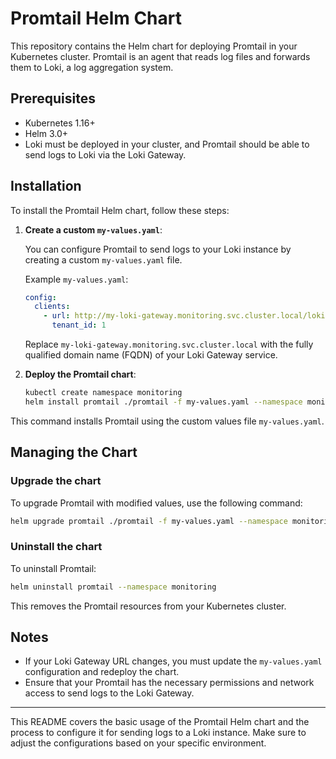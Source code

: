 # Promtail Helm Chart

This repository contains the Helm chart for deploying Promtail in your Kubernetes cluster. Promtail is an agent that reads log files and forwards them to Loki, a log aggregation system.

## Prerequisites

- Kubernetes 1.16+
- Helm 3.0+
- Loki must be deployed in your cluster, and Promtail should be able to send logs to Loki via the Loki Gateway.

## Installation

To install the Promtail Helm chart, follow these steps:

1. **Create a custom `my-values.yaml`**:

   You can configure Promtail to send logs to your Loki instance by creating a custom `my-values.yaml` file.

   Example `my-values.yaml`:

   ```yaml
   config:
     clients:
       - url: http://my-loki-gateway.monitoring.svc.cluster.local/loki/api/v1/push
         tenant_id: 1
   ```

   Replace `my-loki-gateway.monitoring.svc.cluster.local` with the fully qualified domain name (FQDN) of your Loki Gateway service.

2. **Deploy the Promtail chart**:

   ```bash
   kubectl create namespace monitoring
   helm install promtail ./promtail -f my-values.yaml --namespace monitoring
   ```

This command installs Promtail using the custom values file `my-values.yaml`.

## Managing the Chart

### Upgrade the chart

To upgrade Promtail with modified values, use the following command:

```bash
helm upgrade promtail ./promtail -f my-values.yaml --namespace monitoring
```

### Uninstall the chart

To uninstall Promtail:

```bash
helm uninstall promtail --namespace monitoring
```

This removes the Promtail resources from your Kubernetes cluster.

## Notes

- If your Loki Gateway URL changes, you must update the `my-values.yaml` configuration and redeploy the chart.
- Ensure that your Promtail has the necessary permissions and network access to send logs to the Loki Gateway.

---

This README covers the basic usage of the Promtail Helm chart and the process to configure it for sending logs to a Loki instance. Make sure to adjust the configurations based on your specific environment.
